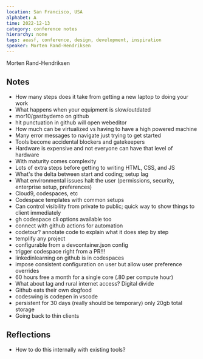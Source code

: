 ```yaml
---
location: San Francisco, USA
alphabet: A
time: 2022-12-13
category: conference notes
hierarchy: none
tags: aeasf, conference, design, development, inspiration
speaker: Morten Rand-Hendriksen
---
```

Morten Rand-Hendriksen

## Notes

* How many steps does it take from getting a new laptop to doing your work
* What happens when your equipment is slow/outdated
* mor10/gastbydemo on github
* hit punctuation in github will open webeditor
* How much can be virtualized vs having to have a high powered machine
* Many error messages to navigate just trying to get started
* Tools become accidental blockers and gatekeepers
* Hardware is expensive and not everyone can have that level of hardware
* With maturity comes complexity
* Lots of extra steps before getting to writing HTML, CSS, and JS
* What's the delta between start and coding; setup lag
* What environmental issues halt the user (permissions, security, enterprise setup, preferences)
* Cloud9, codespaces, etc
* Codespace templates with common setups
* Can control visibility from private to public; quick way to show things to client immediately
* gh codespace cli options available too
* connect with github actions for automation
* codetour? annotate code to explain what it does step by step
* templify any project
* configurable from a devcontainer.json config
* trigger codespace right from a PR!!!
* linkedinlearning on github is in codespaces
* impose consistent configuration on user but allow user preference overrides
* 60 hours free a month for a single core (.80 per compute hour) 
* What about lag and rural internet access? Digital divide
* Github eats their own dogfood
* codeswing is codepen in vscode
* persistent for 30 days (really should be temporary) only 20gb total storage
* Going back to thin clients

## Reflections

* How to do this internally with existing tools?